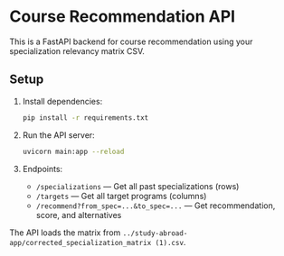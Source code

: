 # Course Recommendation API

This is a FastAPI backend for course recommendation using your specialization relevancy matrix CSV.

## Setup

1. Install dependencies:
   ```bash
   pip install -r requirements.txt
   ```

2. Run the API server:
   ```bash
   uvicorn main:app --reload
   ```

3. Endpoints:
   - `/specializations` — Get all past specializations (rows)
   - `/targets` — Get all target programs (columns)
   - `/recommend?from_spec=...&to_spec=...` — Get recommendation, score, and alternatives

The API loads the matrix from `../study-abroad-app/corrected_specialization_matrix (1).csv`. 